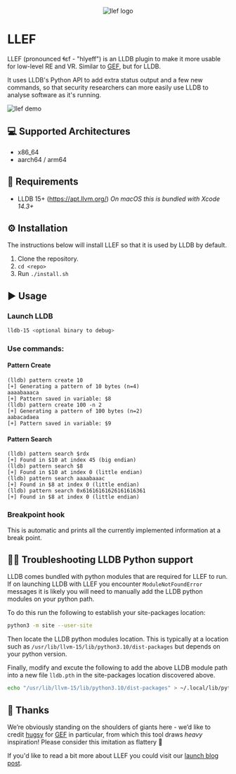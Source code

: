 <p align="center">
  <img src="assets/llef-dragon-small.png" alt="llef logo"/>
</p>

# LLEF

LLEF (pronounced ɬɛf - "hlyeff") is an LLDB plugin to make it more usable for low-level RE and VR. Similar to [GEF](https://github.com/hugsy/gef), but for LLDB.

It uses LLDB's Python API to add extra status output and a few new commands, so that security researchers can more easily use LLDB to analyse software as it's running.

![llef demo](https://foundryzero.co.uk/assets/img/llef-small.gif)

## 💻 Supported Architectures
* x86_64
* aarch64 / arm64

## 📓 Requirements
* LLDB 15+ (https://apt.llvm.org/) _On macOS this is bundled with Xcode 14.3+_

## ⚙ Installation
The instructions below will install LLEF so that it is used by LLDB by default.

1. Clone the repository.
2. `cd <repo>`
3. Run `./install.sh`

## ▶ Usage

### Launch LLDB

```bash
lldb-15 <optional binary to debug>
```

### Use commands:
#### Pattern Create
```
(lldb) pattern create 10
[+] Generating a pattern of 10 bytes (n=4)
aaaabaaaca
[+] Pattern saved in variable: $8
(lldb) pattern create 100 -n 2
[+] Generating a pattern of 100 bytes (n=2)
aabacadaea
[+] Pattern saved in variable: $9
```

#### Pattern Search

```
(lldb) pattern search $rdx
[+] Found in $10 at index 45 (big endian)
(lldb) pattern search $8
[+] Found in $10 at index 0 (little endian)
(lldb) pattern search aaaabaaac
[+] Found in $8 at index 0 (little endian)
(lldb) pattern search 0x61616161626161616361
[+] Found in $8 at index 0 (little endian)
```


### Breakpoint hook
This is automatic and prints all the currently implemented information at a break point.

## 👷‍♂️ Troubleshooting LLDB Python support
LLDB comes bundled with python modules that are required for LLEF to run. If on launching LLDB with LLEF you encounter `ModuleNotFoundError` messages it is likely you will need to manually add the LLDB python modules on your python path.

To do this run the following to establish your site-packages location:

```bash
python3 -m site --user-site
```

Then locate the LLDB python modules location. This is typically at a location such as `/usr/lib/llvm-15/lib/python3.10/dist-packages` but depends on your python version.

Finally, modify and excute the following to add the above LLDB module path into a new file `lldb.pth` in the site-packages location discovered above.

```bash
echo "/usr/lib/llvm-15/lib/python3.10/dist-packages" > ~/.local/lib/python3.10/site-packages/lldb.pth
```

## 👏 Thanks
We’re obviously standing on the shoulders of giants here - we’d like to credit [hugsy](https://twitter.com/_hugsy_) for [GEF](https://github.com/hugsy/gef) in particular, from which this tool draws *heavy* inspiration! Please consider this imitation as flattery 🙂

If you'd like to read a bit more about LLEF you could visit our [launch blog post](https://foundryzero.co.uk/2023/07/13/llef.html).